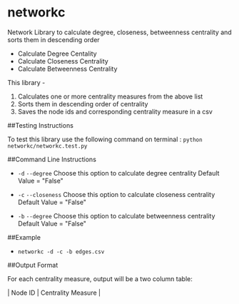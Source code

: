 networkc
====

Network Library to calculate degree, closeness, betweenness centrality and sorts them in descending order

* Calculate Degree Centality
* Calculate Closeness Centrality
* Calculate Betweenness Centrality

This library -

1. Calculates one or more centrality measures from the above list
2. Sorts them in descending order of centrality
3. Saves the node ids and corresponding centrality measure in a csv


##Testing Instructions

To test this library use the following command on terminal :
`python networkc/networkc.test.py`

##Command Line Instructions

* `-d` `--degree`
   Choose this option to calculate degree centrality
   Default Value = "False"

* `-c` `--closeness`
   Choose this option to calculate closeness centrality
   Default Value = "False"

* `-b` `--degree`
   Choose this option to calculate betweenness centrality
   Default Value = "False"

##Example

* `networkc -d -c -b edges.csv`

##Output Format

For each centrality measure, output will be a two column table:

| Node ID | Centrality Measure |
